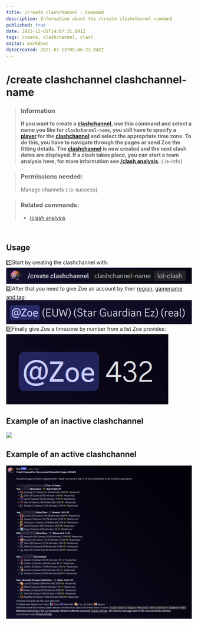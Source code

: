 ```yaml
---
title: /create clashchannel - Command
description: Information about the /create clashchannel command
published: true
date: 2023-12-01T14:07:31.091Z
tags: create, clashchannel, clash
editor: markdown
dateCreated: 2021-07-13T05:46:23.942Z
---
```


# /create clashchannel clashchannel-name

>### Information
>**If you want to create a [clashchannel](/en/features/clashChannel), use this command and select a name you like for `clashchannel-name`, you still have to specify a [player](/en/terms/player) for the [clashchannel](/en/features/clashChannel) and select the appropriate time zone. To do this, you have to navigate through the pages or send Zoe the fitting details. The [clashchannel](/en/features/clashChannel) is now created and the next clash dates are displayed. If a clash takes place, you can start a team analysis here, for more information see [/clash analysis](/en/commands/clash/analysis).**
>{.is-info}

>### Permissions needed: 
>Manage channels
>{.is-success}

>### Related commands:
>-   [/clash analysis](/en/commands/clash/analysis/)

<br>

## Usage
:one:Start by creating the clashchannel with:
![](/en_/en_create_clashchannel_riotid_1.png) <br>
:two:After that you need to give Zoe an account by their [region](/en/terms/region), [gamename and tag](/en/terms/riotid):
![](/en_/en_create_clashchannel_riotid_2.png) <br>
:three:Finally give Zoe a timezone by number from a list Zoe provides:
![](/en_/en_create_clashchannel_time.png) <br>

## Example of an inactive clashchannel

![](/new_clashinactive.png)

## Example of an active clashchannel

![new_clash_analysis.png](/new_clash_analysis.png)